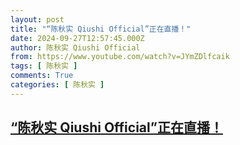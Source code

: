 ```yaml
---
layout: post
title: "“陈秋实 Qiushi Official”正在直播！"
date: 2024-09-27T12:57:45.000Z
author: 陈秋实 Qiushi Official
from: https://www.youtube.com/watch?v=JYmZDlfcaik
tags: [ 陈秋实 ]
comments: True
categories: [ 陈秋实 ]
---
```

<!--1727441865000-->
[“陈秋实 Qiushi Official”正在直播！](https://www.youtube.com/watch?v=JYmZDlfcaik)
------

<div>

</div>

